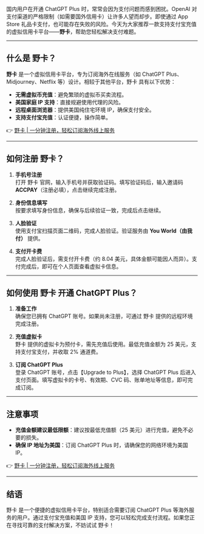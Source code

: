 国内用户在开通 ChatGPT Plus 时，常常会因为支付问题而感到困扰。OpenAI 对支付渠道的严格限制（如需要国外信用卡）让许多人望而却步。即使通过 App Store 礼品卡支付，也可能存在失败的风险。今天为大家推荐一款支持支付宝充值的虚拟信用卡平台——**野卡**，帮助您轻松解决支付难题。

---

## 什么是 野卡？

**野卡** 是一个虚拟信用卡平台，专为订阅海外在线服务（如 ChatGPT Plus、Midjourney、Netflix 等）设计。相较于其他平台，野卡 具有以下优势：

- **无需虚拟币充值**：避免繁琐的虚拟币买卖流程。
- **美国家庭 IP 支持**：直接规避使用代理的风险。
- **远程桌面浏览器**：提供美国纯住宅环境 IP，确保支付安全。
- **支持支付宝充值**：认证便捷，操作简单。

👉 [野卡 | 一分钟注册，轻松订阅海外线上服务](https://bit.ly/bewildcard)

---

## 如何注册 野卡？

1. **手机号注册**  
   打开 野卡 官网，输入手机号并获取验证码。填写验证码后，输入邀请码 **ACCPAY**（注册必填），点击继续完成注册。

2. **身份信息填写**  
   按要求填写身份信息，确保与后续验证一致，完成后点击继续。

3. **人脸验证**  
   使用支付宝扫描页面二维码，完成人脸验证。验证服务由 **You World（由我付）** 提供。

4. **支付开卡费**  
   完成人脸验证后，需支付开卡费（约 8.04 美元，具体金额可能因人而异）。支付完成后，即可在个人页面查看虚拟卡信息。

---

## 如何使用 野卡 开通 ChatGPT Plus？

1. **准备工作**  
   确保您已拥有 ChatGPT 账号。如果尚未注册，可通过 野卡 提供的远程环境完成注册。

2. **充值虚拟卡**  
   野卡 提供的虚拟卡为预付卡，需先充值后使用。最低充值金额为 25 美元，支持支付宝支付，并收取 2% 通道费。

3. **订阅 ChatGPT Plus**  
   登录 ChatGPT 账号，点击【Upgrade to Plus】，选择 ChatGPT Plus 后进入支付页面。填写虚拟卡的卡号、有效期、CVC 码、账单地址等信息，即可完成订阅。

---

## 注意事项

- **充值金额建议最低限额**：建议按最低充值额（25 美元）进行充值，避免不必要的损失。
- **确保 IP 地址为美国**：订阅 ChatGPT Plus 时，请确保您的网络环境为美国 IP。

👉 [野卡 | 一分钟注册，轻松订阅海外线上服务](https://bit.ly/bewildcard)

---

## 结语

野卡 是一个便捷的虚拟信用卡平台，特别适合需要订阅 ChatGPT Plus 等海外服务的用户。通过支付宝充值和美国 IP 支持，您可以轻松完成支付流程。如果您正在寻找可靠的支付解决方案，不妨试试 野卡！
